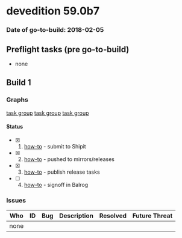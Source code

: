 # devedition 59.0b7

### Date of go-to-build: 2018-02-05

## Preflight tasks (pre go-to-build)
- none

## Build 1  

### Graphs
[task group](https://tools.taskcluster.net/push-inspector/#/fSSLFAIETmmEfBkwbD75UQ)
[task group](https://tools.taskcluster.net/push-inspector/#/fNtJrh2rR_GQ720IhtiMjA)
[task group](https://tools.taskcluster.net/push-inspector/#/TesVJjMISmOf-Ap4foLz_A)


#### Status
- [x] 1.  [how-to](https://wiki.mozilla.org/Release:Release_Automation_on_Mercurial:Starting_a_Release#Submit_to_Ship_It)  - submit to Shipit
- [x] 2.  [how-to](https://github.com/mozilla-releng/releasewarrior-2.0/wiki/Release-Promotion-Tasks-TC#push-artifacts-to-releases-directory)  - pushed to mirrors/releases
- [x] 3.  [how-to](https://github.com/mozilla-releng/releasewarrior-2.0/wiki/Release-Promotion-Tasks-TC#publish-the-release)  - publish release tasks
- [ ] 4.  [how-to](https://github.com/mozilla-releng/releasewarrior-2.0/wiki/Release-Promotion-Tasks-TC#obtain-sign-offs-for-changes)  - signoff in Balrog

### Issues
| Who                 | ID               | Bug                                                                 | Description                | Resolved                | Future Threat                |
| ------------------- | ---------------- | ------------------------------------------------------------------- | -------------------------- | ----------------------- | ---------------------------- |
| none | | | | | |


